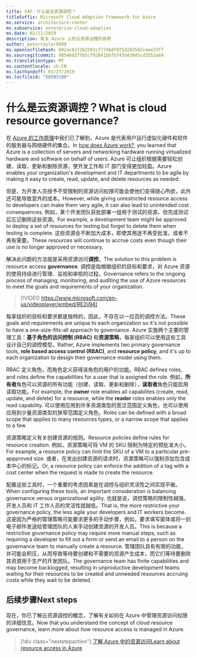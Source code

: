 ```yaml
---
title: CAF：什么是云资源调控？
titleSuffix: Microsoft Cloud Adoption Framework for Azure
ms.service: architecture-center
ms.subservice: enterprise-cloud-adoption
ms.date: 02/11/2019
description: 有关 Azure 上的云资源治理的说明
author: petertaylor9999
ms.openlocfilehash: 602ac81f2b2201c77746df971d282582ceee23f7
ms.sourcegitcommit: 9854bd27fb5cf92041bbfb743d43045cd3552a69
ms.translationtype: MT
ms.contentlocale: zh-CN
ms.lasthandoff: 03/27/2019
ms.locfileid: "58503190"
---
```

<!-- markdownlint-disable MD026 -->

# <a name="what-is-cloud-resource-governance"></a><span data-ttu-id="3fdea-103">什么是云资源调控？</span><span class="sxs-lookup"><span data-stu-id="3fdea-103">What is cloud resource governance?</span></span>

<span data-ttu-id="3fdea-104">在 [Azure 的工作原理](what-is-azure.md)中我们已了解到，Azure 是代表用户运行虚拟化硬件和软件的服务器与网络硬件的集合。</span><span class="sxs-lookup"><span data-stu-id="3fdea-104">In [how does Azure work?](what-is-azure.md), you learned that Azure is a collection of servers and networking hardware running virtualized hardware and software on behalf of users.</span></span> <span data-ttu-id="3fdea-105">Azure 可让组织根据需要轻松创建、读取、更新和删除资源，使开发工作和 IT 部门变得更加轻盈。</span><span class="sxs-lookup"><span data-stu-id="3fdea-105">Azure enables your organization's development and IT departments to be agile by making it easy to create, read, update, and delete resources as needed.</span></span>

<span data-ttu-id="3fdea-106">但是，为开发人员授予不受限制的资源访问权限可能会使他们变得随心所欲，此外还可能导致意外的成本。</span><span class="sxs-lookup"><span data-stu-id="3fdea-106">However, while giving unrestricted resource access to developers can make them very agile, it can also lead to unintended cost consequences.</span></span> <span data-ttu-id="3fdea-107">例如，某个开发团队获批部署一组用于测试的资源，但完成测试后忘记删除这些资源。</span><span class="sxs-lookup"><span data-stu-id="3fdea-107">For example, a development team might be approved to deploy a set of resources for testing but forget to delete them when testing is complete.</span></span> <span data-ttu-id="3fdea-108">这些资源会不断加大成本，即使其用途不再受批准，或者不再有需要。</span><span class="sxs-lookup"><span data-stu-id="3fdea-108">These resources will continue to accrue costs even though their use is no longer approved or necessary.</span></span>

<span data-ttu-id="3fdea-109">解决此问题的方法就是采用资源访问**调控**。</span><span class="sxs-lookup"><span data-stu-id="3fdea-109">The solution to this problem is resource access **governance**.</span></span> <span data-ttu-id="3fdea-110">调控是指根据组织的目标和要求，对 Azure 资源的使用持续进行管理、监视和审核的过程。</span><span class="sxs-lookup"><span data-stu-id="3fdea-110">Governance refers to the ongoing process of managing, monitoring, and auditing the use of Azure resources to meet the goals and requirements of your organization.</span></span>

<!-- markdownlint-disable MD034 -->

> [!VIDEO https://www.microsoft.com/en-us/videoplayer/embed/RE2ii94]

<!-- markdownlint-enable MD034 -->

<span data-ttu-id="3fdea-111">每家组织的目标和要求都是独特的，因此，不存在以一应百的调控方法。</span><span class="sxs-lookup"><span data-stu-id="3fdea-111">These goals and requirements are unique to each organization so it's not possible to have a one-size-fits-all approach to governance.</span></span> <span data-ttu-id="3fdea-112">Azure 实施两个主要的管理工具：**基于角色的访问控制 (RBAC)** 和**资源策略**，每家组织可以使用这些工具设计自己的调控模型。</span><span class="sxs-lookup"><span data-stu-id="3fdea-112">Rather, Azure implements two primary governance tools, **role based access control (RBAC)**, and **resource policy**, and it's up to each organization to design their governance model using them.</span></span>

<span data-ttu-id="3fdea-113">RBAC 定义角色，而角色定义获得该角色的用户的功能。</span><span class="sxs-lookup"><span data-stu-id="3fdea-113">RBAC defines roles, and roles define the capabilities for a user that is assigned the role.</span></span> <span data-ttu-id="3fdea-114">例如，**所有者**角色可以资源的所有功能（创建、读取、更新和删除），**读取者**角色只能启用读取功能。</span><span class="sxs-lookup"><span data-stu-id="3fdea-114">For example, the **owner** role enables all capabilites (create, read, update, and delete) for a resource, while the  **reader** roles enables only the read capability.</span></span> <span data-ttu-id="3fdea-115">可以使用应用到许多资源类型的宽泛范围定义角色，也可以使用应用到少量资源类型的狭窄范围定义角色。</span><span class="sxs-lookup"><span data-stu-id="3fdea-115">Roles can be defined with a broad scope that applies to many resources types, or a narrow scope that applies to a few.</span></span>

<span data-ttu-id="3fdea-116">资源策略定义有关创建资源的规则。</span><span class="sxs-lookup"><span data-stu-id="3fdea-116">Resource policies define rules for resource creation.</span></span> <span data-ttu-id="3fdea-117">例如，资源策略可将 VM 的 SKU 限制为特定的预批准大小。</span><span class="sxs-lookup"><span data-stu-id="3fdea-117">For example, a resource policy can limit the SKU of a VM to a particular pre-appproved size.</span></span> <span data-ttu-id="3fdea-118">或者，在发出创建资源的请求时，资源策略可以强制添加包含成本中心的标记。</span><span class="sxs-lookup"><span data-stu-id="3fdea-118">Or, a resource policy can enforce the addition of a tag with a cost center when the request is made to create the resource.</span></span>

<span data-ttu-id="3fdea-119">配置这些工具时，一个重要的考虑因素是在调控与组织灵活性之间实现平衡。</span><span class="sxs-lookup"><span data-stu-id="3fdea-119">When configuring these tools, an important consideration is balancing governance versus organizational agility.</span></span> <span data-ttu-id="3fdea-120">也就是说，调控策略的限制性越强，开发人员和 IT 工作人员的灵活性就越低。</span><span class="sxs-lookup"><span data-stu-id="3fdea-120">That is, the more restrictive your governance policy, the less agile your developers and IT workers become.</span></span> <span data-ttu-id="3fdea-121">这是因为严格的管理策略可能要求更多的手动步骤，例如，要求填写窗体或将一封电子邮件发送给管理团队的人来手动创建资源的开发人员。</span><span class="sxs-lookup"><span data-stu-id="3fdea-121">This is because a restrictive governance policy may require more manual steps, such as requiring a developer to fill out a form or send an email to a person on the governance team to manually create a resource.</span></span> <span data-ttu-id="3fdea-122">管理团队具有有限的功能，并可能会积压，从而导致等待要创建和不需要的资源产生成本，而它们等待要删除其资源用于生产的开发团队。</span><span class="sxs-lookup"><span data-stu-id="3fdea-122">The governance team has finite capabilities and may become backlogged, resulting in unproductive development teams waiting for their resources to be created and unneeded resources accruing costs while they wait to be deleted.</span></span>

## <a name="next-steps"></a><span data-ttu-id="3fdea-123">后续步骤</span><span class="sxs-lookup"><span data-stu-id="3fdea-123">Next steps</span></span>

<span data-ttu-id="3fdea-124">现在，你已了解云资源调控的概念，了解有关如何在 Azure 中管理资源访问权限的详细信息。</span><span class="sxs-lookup"><span data-stu-id="3fdea-124">Now that you understand the concept of cloud resource governance, learn more about how resource access is managed in Azure.</span></span>

> [!div class="nextstepaction"]
> [<span data-ttu-id="3fdea-125">了解 Azure 中的资源访问</span><span class="sxs-lookup"><span data-stu-id="3fdea-125">Learn about resource access in Azure</span></span>](azure-resource-access.md)

